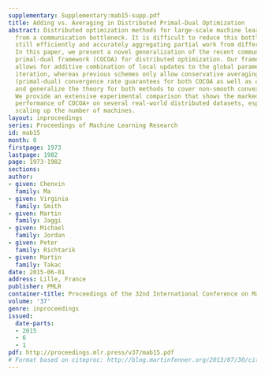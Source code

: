```yaml
---
supplementary: Supplementary:mab15-supp.pdf
title: Adding vs. Averaging in Distributed Primal-Dual Optimization
abstract: Distributed optimization methods for large-scale machine learning suffer
  from a communication bottleneck. It is difficult to reduce this bottleneck while
  still efficiently and accurately aggregating partial work from different machines.
  In this paper, we present a novel generalization of the recent communication-efficient
  primal-dual framework (COCOA) for distributed optimization. Our framework, COCOA+,
  allows for additive combination of local updates to the global parameters at each
  iteration, whereas previous schemes only allow conservative averaging. We give stronger
  (primal-dual) convergence rate guarantees for both COCOA as well as our new variants,
  and generalize the theory for both methods to cover non-smooth convex loss functions.
  We provide an extensive experimental comparison that shows the markedly improved
  performance of COCOA+ on several real-world distributed datasets, especially when
  scaling up the number of machines.
layout: inproceedings
series: Proceedings of Machine Learning Research
id: mab15
month: 0
firstpage: 1973
lastpage: 1982
page: 1973-1982
sections: 
author:
- given: Chenxin
  family: Ma
- given: Virginia
  family: Smith
- given: Martin
  family: Jaggi
- given: Michael
  family: Jordan
- given: Peter
  family: Richtarik
- given: Martin
  family: Takac
date: 2015-06-01
address: Lille, France
publisher: PMLR
container-title: Proceedings of the 32nd International Conference on Machine Learning
volume: '37'
genre: inproceedings
issued:
  date-parts:
  - 2015
  - 6
  - 1
pdf: http://proceedings.mlr.press/v37/mab15.pdf
# Format based on citeproc: http://blog.martinfenner.org/2013/07/30/citeproc-yaml-for-bibliographies/
---
```

